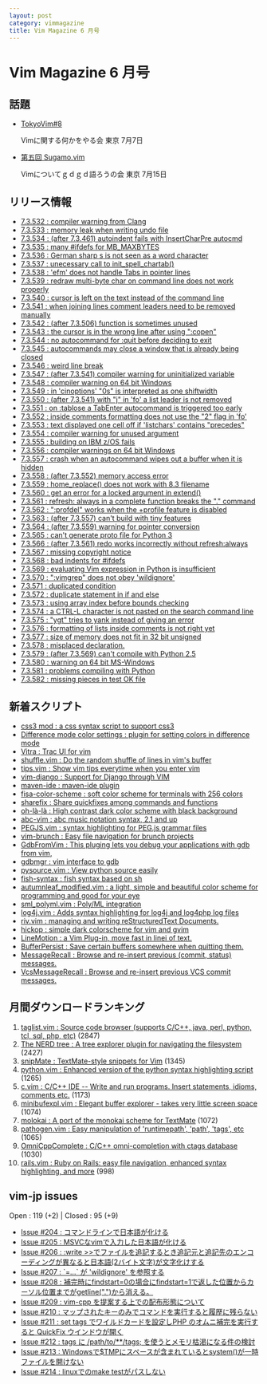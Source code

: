 ```yaml
---
layout: post
category: vimmagazine
title: Vim Magazine 6 月号
---
```


# Vim Magazine 6 月号

## 話題

- [TokyoVim#8](http://partake.in/events/538c8c05-dab3-4169-8c9c-73e8375d7087)

  Vimに関する何かをやる会 東京 7月7日

- [第五回 Sugamo.vim](http://atnd.org/event/sugamovim05)

  Vimについてｇｄｇｄ語ろうの会 東京 7月15日


## リリース情報

- [7.3.532 : compiler warning from Clang](http://code.google.com/p/vim/source/detail?r=9755d151c7492a5f1d0e77a2d3c9e414f20f3b4e)
- [7.3.533 : memory leak when writing undo file](http://code.google.com/p/vim/source/detail?r=74d51b51f3e69df7d3295255ee10391b3409055b)
- [7.3.534 : (after 7.3.461) autoindent fails with InsertCharPre autocmd](http://code.google.com/p/vim/source/detail?r=65f905eb14cd373e205ff4c8a53027514e96d819)
- [7.3.535 : many #ifdefs for MB\_MAXBYTES](http://code.google.com/p/vim/source/detail?r=f52d2ea0f81c20e6f026d74cec66b135d5470d2d)
- [7.3.536 : German sharp s is not seen as a word character](http://code.google.com/p/vim/source/detail?r=a8897fd5d074d7baaba692013521304b13beb784)
- [7.3.537 : unecessary call to init\_spell\_chartab()](http://code.google.com/p/vim/source/detail?r=96715c3a905faa1bbdc50b16b0f57671b4758e0c)
- [7.3.538 : 'efm' does not handle Tabs in pointer lines](http://code.google.com/p/vim/source/detail?r=bbf1fbbe4ab45442f8876790004805503e25f563)
- [7.3.539 : redraw multi-byte char on command line does not work properly](http://code.google.com/p/vim/source/detail?r=7a710cf51d73cb3c3c76fcea34ee706443800c54)
- [7.3.540 : cursor is left on the text instead of the command line](http://code.google.com/p/vim/source/detail?r=af083cb521bcb69aae315654a3873c488dc58c43)
- [7.3.541 : when joining lines comment leaders need to be removed manually](http://code.google.com/p/vim/source/detail?r=5c1aaf9b4b1bc2d14d627fe22d414f3a2525c50b)
- [7.3.542 : (after 7.3.506) function is sometimes unused](http://code.google.com/p/vim/source/detail?r=8d1b63e6d3173625324f4adfe733efc8091f9422)
- [7.3.543 : the cursor is in the wrong line after using ":copen"](http://code.google.com/p/vim/source/detail?r=ce7bd50bafa74f4da979f27c4e5fa9a47e69d739)
- [7.3.544 : no autocommand for :quit before deciding to exit](http://code.google.com/p/vim/source/detail?r=09d0bda69df0c5eb505a02e37a978e92fbc89332)
- [7.3.545 : autocommands may close a window that is already being closed](http://code.google.com/p/vim/source/detail?r=e7ff3251dfa157284a48c5322783499d079e3eb0)
- [7.3.546 : weird line break](http://code.google.com/p/vim/source/detail?r=0a364618c0e59fa777f526c99bee608bb5cf55ce)
- [7.3.547 : (after 7.3.541) compiler warning for uninitialized variable](http://code.google.com/p/vim/source/detail?r=4f4db5d661c4fae42f2d917c09549d58a2f4d05f)
- [7.3.548 : compiler warning on 64 bit Windows](http://code.google.com/p/vim/source/detail?r=8625e38066dbf6a4d5e2563fbe191c3910681d2e)
- [7.3.549 : in 'cinoptions' "0s" is interpreted as one shiftwidth](http://code.google.com/p/vim/source/detail?r=c0c935956ac3b7c706043e5c7c0ba840636fb10f)
- [7.3.550 : (after 7.3.541) with "j" in 'fo' a list leader is not removed](http://code.google.com/p/vim/source/detail?r=297771eff080ed3bcfb2ade57c2dcab34bac5de8)
- [7.3.551 : on :tablose a TabEnter autocommand is triggered too early](http://code.google.com/p/vim/source/detail?r=e83c5dcea112a44f9a7b06042b52798e32d96541)
- [7.3.552 : inside comments formatting does not use the "2" flag in 'fo'](http://code.google.com/p/vim/source/detail?r=443c50cd3e8811b58a4ca131ab21abd18aea9489)
- [7.3.553 : text displayed one cell off if 'listchars' contains "precedes"](http://code.google.com/p/vim/source/detail?r=583e46e4a56c40fa1a7336be85eaec93f6800edf)
- [7.3.554 : compiler warning for unused argument](http://code.google.com/p/vim/source/detail?r=a967a979c37f458bd4d164afb8a6192a5b4a6fde)
- [7.3.555 : building on IBM z/OS fails](http://code.google.com/p/vim/source/detail?r=8fb7bd9dfb2b26b43725c90e042d2089762466a6)
- [7.3.556 : compiler warnings on 64 bit Windows](http://code.google.com/p/vim/source/detail?r=b8924014a03991b79947d735a894e2c2e8f94980)
- [7.3.557 : crash when an autocommand wipes out a buffer when it is hidden](http://code.google.com/p/vim/source/detail?r=a220dd97b5c7218558eaea27d301af2ed4f9ec2d)
- [7.3.558 : (after 7.3.552) memory access error](http://code.google.com/p/vim/source/detail?r=34724dc5172bb81a9e670c5bd23edbe6a124fd28)
- [7.3.559 : home\_replace() does not work with 8.3 filename](http://code.google.com/p/vim/source/detail?r=74adc9f7e15b8c088abd04de35615cad6c83a811)
- [7.3.560 : get an error for a locked argument in extend()](http://code.google.com/p/vim/source/detail?r=0abd38ba64557c4a6d62575aaa3fc7ab6482d747)
- [7.3.561 : refresh: always in a complete function breaks the "." command](http://code.google.com/p/vim/source/detail?r=a1de7928a7aba45240c85a2bc8d70adadc49e4dc)
- [7.3.562 : ":profdel" works when the +profile feature is disabled](http://code.google.com/p/vim/source/detail?r=b2763055bdf26e1f11bf8cfb0601fefbefb34e0d)
- [7.3.563 : (after 7.3.557) can't build with tiny features](http://code.google.com/p/vim/source/detail?r=02c86cdcf9a23f092400c7631e5906cb9053703b)
- [7.3.564 : (after 7.3.559) warning for pointer conversion](http://code.google.com/p/vim/source/detail?r=683de93060968ed4e9dfb7992910c75f479471ec)
- [7.3.565 : can't generate proto file for Python 3](http://code.google.com/p/vim/source/detail?r=5f811338b1186e1aef683d03fa05a8026d30e9f1)
- [7.3.566 : (after 7.3.561) redo works incorrectly without refresh:always](http://code.google.com/p/vim/source/detail?r=18c6b1752d0baab043792d3f6267ec393f7a11e1)
- [7.3.567 : missing copyright notice](http://code.google.com/p/vim/source/detail?r=f90bb88c261582fef85c16009f19168b38debd74)
- [7.3.568 : bad indents for #ifdefs](http://code.google.com/p/vim/source/detail?r=3b5f541269e2d9e57b82ea1ec89c6747e2003434)
- [7.3.569 : evaluating Vim expression in Python is insufficient](http://code.google.com/p/vim/source/detail?r=c052f3b79b9948e7072580e7db42f90c92eb40af)
- [7.3.570 : ":vimgrep" does not obey 'wildignore'](http://code.google.com/p/vim/source/detail?r=4f1c511e71f851c4f1c14e950f95ebd6967c6ed1)
- [7.3.571 : duplicated condition](http://code.google.com/p/vim/source/detail?r=43fd3896fab7be5ad01deed2960d37d91ba65691)
- [7.3.572 : duplicate statement in if and else](http://code.google.com/p/vim/source/detail?r=3ae387af405f46e200fdf9bc204d0a251864abb9)
- [7.3.573 : using array index before bounds checking](http://code.google.com/p/vim/source/detail?r=802b1a1b275f5c8f95724d50d53642f221621d79)
- [7.3.574 : a CTRL-L character is not pasted on the search command line](http://code.google.com/p/vim/source/detail?r=3ac005f02cf015b3aa246482c6331bd61c08d91a)
- [7.3.575 : "ygt" tries to yank instead of giving an error](http://code.google.com/p/vim/source/detail?r=79ae10bd056520fb6367247804af22e52d2de8b8)
- [7.3.576 : formatting of lists inside comments is not right yet](http://code.google.com/p/vim/source/detail?r=7e3fedfc3d08d020e3ce047ec1a1cfd195af9ed7)
- [7.3.577 : size of memory does not fit in 32 bit unsigned](http://code.google.com/p/vim/source/detail?r=286ba0251c0aff1a664a481846c1f4107fae0c11)
- [7.3.578 : misplaced declaration.](http://code.google.com/p/vim/source/detail?r=0e9b2622c94a8edf906d6c44831c1cded7184d13)
- [7.3.579 : (after 7.3.569) can't compile with Python 2.5](http://code.google.com/p/vim/source/detail?r=80ed6aa7b9eb18058a0b105af2ecd7b213891be2)
- [7.3.580 : warning on 64 bit MS-Windows](http://code.google.com/p/vim/source/detail?r=f02b6ad168ae82ead0286b64627762ab2343ee96)
- [7.3.581 : problems compiling with Python](http://code.google.com/p/vim/source/detail?r=96249a1803e28e6173faed53f8687334aa63360c)
- [7.3.582 : missing pieces in test OK file](http://code.google.com/p/vim/source/detail?r=d383bc2ba8112103389a44c2c747eaa1016da935)

## 新着スクリプト

- [css3 mod : a css syntax script to support css3](http://www.vim.org/scripts/script.php?script_id=4089)
- [Difference mode color settings : plugin for setting colors in difference mode](http://www.vim.org/scripts/script.php?script_id=4091)
- [Vitra : Trac UI for vim](http://www.vim.org/scripts/script.php?script_id=4092)
- [shuffle.vim : Do the random shuffle of lines in vim's buffer](http://www.vim.org/scripts/script.php?script_id=4093)
- [tips.vim : Show vim tips everytime when you enter vim](http://www.vim.org/scripts/script.php?script_id=4094)
- [vim-django : Support for Django through VIM](http://www.vim.org/scripts/script.php?script_id=4095)
- [maven-ide : maven-ide plugin](http://www.vim.org/scripts/script.php?script_id=4096)
- [fisa-color-scheme : soft color scheme for terminals with 256 colors](http://www.vim.org/scripts/script.php?script_id=4097)
- [sharefix : Share quickfixes among commands and functions](http://www.vim.org/scripts/script.php?script_id=4098)
- [oh-là-là : High contrast dark color scheme with black background](http://www.vim.org/scripts/script.php?script_id=4099)
- [abc-vim : abc music notation syntax, 2.1 and up](http://www.vim.org/scripts/script.php?script_id=4100)
- [PEGJS.vim : syntax highlighting for PEG.js grammar files](http://www.vim.org/scripts/script.php?script_id=4101)
- [vim-brunch : Easy file navigation for brunch projects](http://www.vim.org/scripts/script.php?script_id=4102)
- [GdbFromVim : This pluging lets you debug your applications with gdb from vim,](http://www.vim.org/scripts/script.php?script_id=4103)
- [gdbmgr : vim interface to gdb](http://www.vim.org/scripts/script.php?script_id=4104)
- [pysource.vim : View python source easily](http://www.vim.org/scripts/script.php?script_id=4105)
- [fish-syntax : fish syntax based on sh](http://www.vim.org/scripts/script.php?script_id=4106)
- [autumnleaf\_modified.vim : a light, simple and beautiful color scheme for programming and good for your eye](http://www.vim.org/scripts/script.php?script_id=4109)
- [sml\_polyml.vim : Poly/ML integration](http://www.vim.org/scripts/script.php?script_id=4110)
- [log4j.vim : Adds syntax highlighting for log4j and log4php log files](http://www.vim.org/scripts/script.php?script_id=4111)
- [riv.vim : managing and writing reStructuredText Documents.](http://www.vim.org/scripts/script.php?script_id=4112)
- [hickop : simple dark colorscheme for vim and gvim](http://www.vim.org/scripts/script.php?script_id=4113)
- [LineMotion : a Vim Plug-in, move fast in linei of text.](http://www.vim.org/scripts/script.php?script_id=4114)
- [BufferPersist : Save certain buffers somewhere when quitting them.](http://www.vim.org/scripts/script.php?script_id=4115)
- [MessageRecall : Browse and re-insert previous (commit, status) messages.](http://www.vim.org/scripts/script.php?script_id=4116)
- [VcsMessageRecall : Browse and re-insert previous VCS commit messages.](http://www.vim.org/scripts/script.php?script_id=4117)

## 月間ダウンロードランキング

1. [taglist.vim : Source code browser (supports C/C++, java, perl, python, tcl, sql, php, etc)](http://www.vim.org/scripts/script.php?script_id=273) (2847)
2. [The NERD tree : A tree explorer plugin for navigating the filesystem](http://www.vim.org/scripts/script.php?script_id=1658) (2427)
3. [snipMate : TextMate-style snippets for Vim](http://www.vim.org/scripts/script.php?script_id=2540) (1345)
4. [python.vim : Enhanced version of the python syntax highlighting script](http://www.vim.org/scripts/script.php?script_id=790) (1265)
5. [c.vim : C/C++ IDE --  Write and run programs. Insert statements, idioms, comments etc.](http://www.vim.org/scripts/script.php?script_id=213) (1173)
6. [minibufexpl.vim : Elegant buffer explorer - takes very little screen space](http://www.vim.org/scripts/script.php?script_id=159) (1074)
7. [molokai : A port of the monokai scheme for TextMate](http://www.vim.org/scripts/script.php?script_id=2340) (1072)
8. [pathogen.vim : Easy manipulation of 'runtimepath', 'path', 'tags', etc](http://www.vim.org/scripts/script.php?script_id=2332) (1065)
9. [OmniCppComplete : C/C++ omni-completion with ctags database](http://www.vim.org/scripts/script.php?script_id=1520) (1030)
10. [rails.vim : Ruby on Rails: easy file navigation, enhanced syntax highlighting, and more](http://www.vim.org/scripts/script.php?script_id=1567) (998)

## vim-jp issues

Open : 119 (+2) | Closed : 95 (+9)

- [Issue #204 : コマンドラインで日本語が化ける](https://github.com/vim-jp/issues/issues/204)
- [Issue #205 : MSVCなvimで入力した日本語が化ける](https://github.com/vim-jp/issues/issues/205)
- [Issue #206 : :write >>でファイルを追記するとき追記元と追記先のエンコーディングが異なると日本語(2バイト文字)が文字化けする](https://github.com/vim-jp/issues/issues/206)
- [Issue #207 : \`=...\` が 'wildignore' を参照する](https://github.com/vim-jp/issues/issues/207)
- [Issue #208 : 補完時にfindstart=0の場合にfindstart=1で返した位置からカーソル位置までがgetline(".")から消える。](https://github.com/vim-jp/issues/issues/208)
- [Issue #209 : vim-cpp を提案する上での配布形態について](https://github.com/vim-jp/issues/issues/209)
- [Issue #210 : マップされたキーのみでコマンドを実行すると履歴に残らない](https://github.com/vim-jp/issues/issues/210)
- [Issue #211 : set tags でワイルドカードを設定しPHP のオムニ補完を実行すると QuickFix ウインドウが開く](https://github.com/vim-jp/issues/issues/211)
- [Issue #212 : tags に /path/to/\*\*/tags; を使うとメモリ枯渇になる件の検討](https://github.com/vim-jp/issues/issues/212)
- [Issue #213 : Windowsで$TMPにスペースが含まれているとsystem()が一時ファイルを開けない](https://github.com/vim-jp/issues/issues/213)
- [Issue #214 : linuxでのmake testがパスしない](https://github.com/vim-jp/issues/issues/214)


